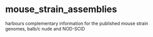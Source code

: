 # mouse_strain_assemblies
harbours complementary information for the published mouse strain genomes, balb/c nude and NOD-SCID
